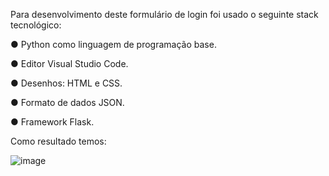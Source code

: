 Para desenvolvimento deste formulário de login foi usado o seguinte stack tecnológico:



● Python como linguagem de programação base.

● Editor Visual Studio Code.

● Desenhos: HTML e CSS.

● Formato de dados JSON.

● Framework Flask.


Como resultado temos:


![image](https://user-images.githubusercontent.com/109659867/227930219-f1ae51a7-826d-44dc-b690-c629b712070b.png)

